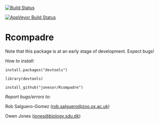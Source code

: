 [![Build Status](https://travis-ci.org/jonesor/Rcompadre.svg?branch=master)](https://travis-ci.org/jonesor/Rcompadre)

[![AppVeyor Build Status](https://ci.appveyor.com/api/projects/status/github/jonesor/Rcompadre?branch=master&svg=true)](https://ci.appveyor.com/project/jonesor/Rcompadre)

Rcompadre
==========

Note that this package is at an early stage of development. 
Expect bugs!

*How to install:*

`install.packages("devtools")`

`library(devtools)`

`install_github("jonesor/Rcompadre")`



*Report bugs/errors to:*

Rob Salguero-Gomez (rob.salguero@zoo.ox.ac.uk)

Owen Jones (jones@biology.sdu.dk)

